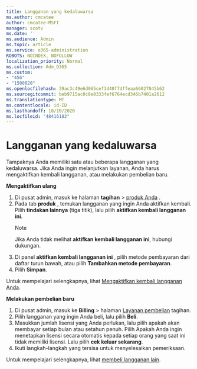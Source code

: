 ```yaml
---
title: Langganan yang kedaluwarsa
ms.author: cmcatee
author: cmcatee-MSFT
manager: scotv
ms.date: ''
ms.audience: Admin
ms.topic: article
ms.service: o365-administration
ROBOTS: NOINDEX, NOFOLLOW
localization_priority: Normal
ms.collection: Adm_O365
ms.custom:
- "456"
- "1500020"
ms.openlocfilehash: 39ac3c49e6d065cef3d40f7dffeaa66027045b62
ms.sourcegitcommit: beb9715ac0c8e8333fef6764ecd346b7401a2612
ms.translationtype: MT
ms.contentlocale: id-ID
ms.lasthandoff: 10/10/2020
ms.locfileid: "48416182"
---
```

# <a name="expired-subscription"></a>Langganan yang kedaluwarsa

Tampaknya Anda memiliki satu atau beberapa langganan yang kedaluwarsa. Jika Anda ingin melanjutkan layanan, Anda harus mengaktifkan kembali langganan, atau melakukan pembelian baru.
  
**Mengaktifkan ulang**
  
1. Di pusat admin, masuk ke halaman **tagihan** \> [produk Anda](https://go.microsoft.com/fwlink/p/?linkid=842054) .
2. Pada tab **produk** , temukan langganan yang ingin Anda aktifkan kembali. Pilih **tindakan lainnya** (tiga titik), lalu pilih **aktifkan kembali langganan ini**.
    > [!NOTE]
    > Jika Anda tidak melihat **aktifkan kembali langganan ini**, hubungi dukungan.
3. Di panel **aktifkan kembali langganan ini** , pilih metode pembayaran dari daftar turun bawah, atau pilih **Tambahkan metode pembayaran**.
4. Pilih **Simpan**.

Untuk mempelajari selengkapnya, lihat [Mengaktifkan kembali langganan Anda](https://docs.microsoft.com/microsoft-365/commerce/subscriptions/reactivate-your-subscription).

**Melakukan pembelian baru**
  
1. Di pusat admin, masuk ke **Billing** \> halaman [Layanan pembelian](https://go.microsoft.com/fwlink/p/?linkid=868433) tagihan.
2. Pilih langganan yang ingin Anda beli, lalu pilih **Beli**.
3. Masukkan jumlah lisensi yang Anda perlukan, lalu pilih apakah akan membayar setiap bulan atau setahun penuh. Pilih Apakah Anda ingin menetapkan lisensi secara otomatis kepada setiap orang yang saat ini tidak memiliki lisensi. Lalu pilih **cek keluar sekarang**.
4. Ikuti langkah-langkah yang tersisa untuk menyelesaikan pemeriksaan.

Untuk mempelajari selengkapnya, lihat [membeli langganan lain](https://docs.microsoft.com/microsoft-365/commerce/buy-another-subscription).